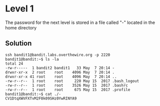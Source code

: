 # Level 1

The password for the next level is stored in a file called "-" located in the home directory

## Solution

```console
ssh bandit1@bandit.labs.overthewire.org -p 2220
bandit1@bandit:~$ ls -la
total 24
-rw-r-----  1 bandit2 bandit1   33 May  7 20:14 -
drwxr-xr-x  2 root    root    4096 May  7 20:14 .
drwxr-xr-x 41 root    root    4096 May  7 20:14 ..
-rw-r--r--  1 root    root     220 May 15  2017 .bash_logout
-rw-r--r--  1 root    root    3526 May 15  2017 .bashrc
-rw-r--r--  1 root    root     675 May 15  2017 .profile
bandit1@bandit:~$ cat ./-
CV1DtqXWVFXTvM2F0k09SHz0YwRINYA9
```
